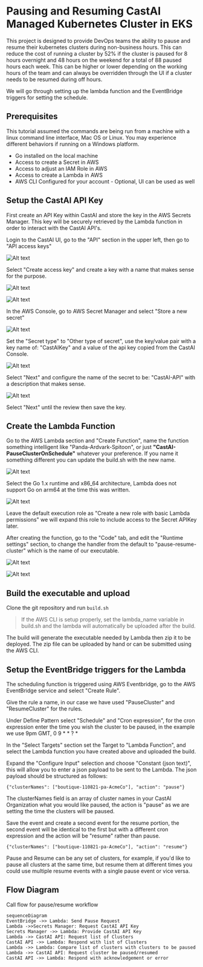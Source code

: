 # Pausing and Resuming CastAI Managed Kubernetes Cluster in EKS

This project is designed to provide DevOps teams the ability to pause and resume their kubernetes clusters during non-business hours. This can reduce the cost of running a cluster by 52% if the cluster is paused for 8 hours overnight and 48 hours on the weekend for a total of 88 paused hours each week. This can be higher or lower depending on the working hours of the team and can always be overridden through the UI if a cluster needs to be resumed during off hours. 

We will go through setting up the lambda function and the EventBridge triggers for setting the schedule. 

## Prerequisites
This tutorial assumed the commands are being run from a machine with a linux command line interface, Mac OS or Linux. You may experience different behaviors if running on a Windows platform. 
- Go installed on the local machine
- Access to create a Secret in AWS
- Access to adjust an IAM Role in AWS
- Access to create a Lambda in AWS
- AWS CLI Configured for your account - Optional, UI can be used as well



## Setup the CastAI API Key

First create an API Key within CastAI and store the key in the AWS Secrets Manager. This key will be securely retrieved by the Lambda function in order to interact with the CastAI API's. 

Login to the CastAI UI, go to the "API" section in the upper left, then go to "API access keys"

![Alt text](./images/api-key-menu.png "api-key")

Select "Create access key" and create a key with a name that makes sense for the purpose. 

![Alt text](./images/create-api-key.png "create-api-key")

![Alt text](./images/name-api-key.png "name-api-key")

In the AWS Console, go to AWS Secret Manager and select "Store a new secret" 

![Alt text](./images/store-secret.png "store-secret")

Set the "Secret type" to "Other type of secret", use the key/value pair with a key name of: "CastAIKey" and a value of the api key copied from the CastAI Console. 

![Alt text](./images/config-secret.png "configure-secret")

Select "Next" and configure the name of the secret to be: "CastAI-API" with a description that makes sense. 

![Alt text](./images/secret-manager-2.png "secret-manager2")

Select "Next" until the review then save the key. 

## Create the Lambda Function

Go to the AWS Lambda section and "Create Function", name the function something intelligent like "Panda-Ardvark-Spitoon", or just **"CastAI-PauseClusterOnSchedule"** whatever your preference. If you name it something different you can update the build.sh with the new name. 

![Alt text](./images/create-lambda.png "create-lambda")

Select the Go 1.x runtime and x86_64 architecture, Lambda does not support Go on arm64 at the time this was written. 

![Alt text](./images/config-lambda-2.png "config-lambda")

Leave the default execution role as "Create a new role with basic Lambda permissions" we will expand this role to include access to the Secret APIKey later. 

After creating the function, go to the "Code" tab, and edit the "Runtime settings" section, to change the handler from the default to "pause-resume-cluster" which is the name of our executable. 

![Alt text](./images/update-runtime.png "update-lambda-runtime")

![Alt text](./images/change-handler.png "change-handler")

## Build the executable and upload

Clone the git repository and run `build.sh` 
> If the AWS CLI is setup properly, set the lambda_name variable in build.sh and the lambda will automatically be uploaded after the build. 

The build will generate the executable needed by Lambda then zip it to be deployed. The zip file can be uploaded by hand or can be submitted using the AWS CLI. 

## Setup the EventBridge triggers for the Lambda

The scheduling function is triggered using AWS Eventbridge, go to the AWS EventBridge service and select "Create Rule". 

Give the rule a name, in our case we have used "PauseCluster" and "ResumeCluster" for the rules. 

Under Define Pattern select "Schedule" and "Cron expression", for the cron expression enter the time you wish the cluster to be paused, in the example we use 9pm GMT, 0 9 * * ? *

In the "Select Targets" section set the Target to "Lambda Function", and select the Lambda function you have created above and uploaded the build. 

Expand the "Configure Input" selection and choose "Constant (json text)", this will allow you to enter a json payload to be sent to the Lambda. The json payload should be structured as follows: 

```{"clusterNames": ["boutique-110821-pa-AcmeCo"], "action": "pause"}```

The clusterNames field is an array of cluster names in your CastAI Organization what you would like paused, the action is "pause" as we are setting the time the clusters will be paused. 

Save the event and create a second event for the resume portion, the second event will be identical to the first but with a different cron expression and the action will be "resume" rather than pause. 

```{"clusterNames": ["boutique-110821-pa-AcmeCo"], "action": "resume"}```

Pause and Resume can be any set of clusters, for example, if you'd like to pause all clusters at the same time, but resume them at different times you could use multiple resume events with a single pause event or vice versa. 

## Flow Diagram

Call flow for pause/resume workflow

```mermaid
sequenceDiagram
EventBridge ->> Lambda: Send Pause Request
Lambda ->>Secrets Manager: Request CastAI API Key
Secrets Manager ->> Lambda: Provide CastAI API Key
Lambda ->> CastAI API: Request list of Clusters
CastAI API ->> Lambda: Respond with list of Clusters
Lambda ->> Lambda: Compare list of clusters with clusters to be paused
Lambda ->> CastAI API: Request cluster be paused/resumed
CastAI API ->> Lambda: Respond with acknowledgement or error

```
